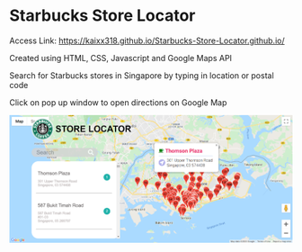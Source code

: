 # Starbucks Store Locator

Access Link: https://kaixx318.github.io/Starbucks-Store-Locator.github.io/

Created using HTML, CSS, Javascript and Google Maps API

Search for Starbucks stores in Singapore by typing in location or postal code

Click on pop up window to open directions on Google Map

<img src="/map-storelocator.PNG" size="70%">
